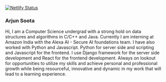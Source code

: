 [![Netlify Status](https://api.netlify.com/api/v1/badges/ce2f5648-6959-404c-bfbc-6a16e1b74a7d/deploy-status)](https://app.netlify.com/sites/arjunsoota/deploys)

### Arjun Soota
Hi, I am a Computer Science undergrad with a strong hold on data structures and algorithms in C/C++ and Java. Currently I am interning at Amazon India with the Alexa AI - Secure AI foundations team. I have also worked with Python and Javascript. Python for server side and scripting and Javascript for the frontend. I use Django framework for the server side development and React for the frontend development. Always on lookout for opportunities to utilize my skills and achieve personal and professional growth while being resourceful, innovative and dynamic in my work that will lead to a learning experience.
